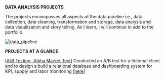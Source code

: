 **DATA ANALYSIS PROJECTS**

The projects encompasses all aspects of the data pipeline i.e., data collection, data cleaning, transformation and storage, data analysis and data visualization and story telling. As I learn, I will continue to add to the portfolio


![data_pipeline](https://github.com/cezekwem/portfolio/assets/135195102/483a77a2-6787-4d7e-b3cf-3307457c4bfc)

**PROJECTS AT A GLANCE**

[[A/B Testing- Alpha Market Test](https://github.com/cezekwem/portfolio/tree/main/Data%20Analysis/Alpha%20Market%20Test)] 
Conducted an A/B test for a fictional client and  to design a build a relational database and dashboarding system for KPI, supply and labor monitoring
 [[here](https://public.tableau.com/app/profile/chiugo/viz/MarketTestResults2ppt/Dashboard2)] 
